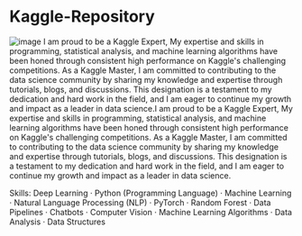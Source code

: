# Kaggle-Repository
![image](https://149695847.v2.pressablecdn.com/wp-content/uploads/2021/08/Difference-Between-Solving-Machine-Learning-Problems-On-Kaggle-Vs-Real-Life-.jpg)
I am proud to be a Kaggle Expert, My expertise and skills in programming, statistical analysis, and machine learning algorithms have been honed through consistent high performance on Kaggle's challenging competitions. As a Kaggle Master, I am committed to contributing to the data science community by sharing my knowledge and expertise through tutorials, blogs, and discussions. This designation is a testament to my dedication and hard work in the field, and I am eager to continue my growth and impact as a leader in data science.I am proud to be a Kaggle Expert, My expertise and skills in programming, statistical analysis, and machine learning algorithms have been honed through consistent high performance on Kaggle's challenging competitions. As a Kaggle Master, I am committed to contributing to the data science community by sharing my knowledge and expertise through tutorials, blogs, and discussions. This designation is a testament to my dedication and hard work in the field, and I am eager to continue my growth and impact as a leader in data science.



Skills: Deep Learning · Python (Programming Language) · Machine Learning · Natural Language Processing (NLP) · PyTorch · Random Forest · Data Pipelines · Chatbots · Computer Vision · Machine Learning Algorithms · Data Analysis · Data Structures
